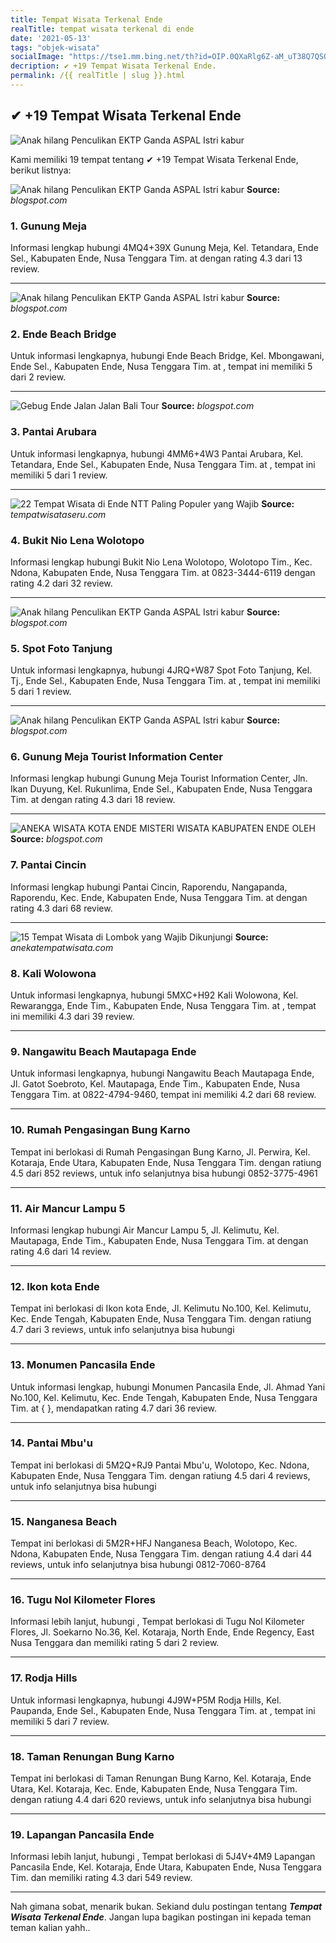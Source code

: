 ```yaml
---
title: Tempat Wisata Terkenal Ende
realTitle: tempat wisata terkenal di ende
date: '2021-05-13'
tags: "objek-wisata"
socialImage: "https://tse1.mm.bing.net/th?id=OIP.0QXaRlg6Z-aM_uT38Q7QSQHaHE&amp;pid=15.1"
decription: ✔ +19 Tempat Wisata Terkenal Ende.
permalink: /{{ realTitle | slug }}.html
---
```


## ✔ +19 Tempat Wisata Terkenal Ende

![Anak hilang Penculikan EKTP Ganda  ASPAL Istri kabur ](https://4.bp.blogspot.com/-8i16A2ZclsI/V_pYjIoz-bI/AAAAAAAAANU/Xy-8CJVcKCYS77WcStA4KA7E73GPfXGGwCLcB/s1600/wati%2Bwarnaaa.jpg)



Kami memiliki 19 tempat tentang ✔ +19 Tempat Wisata Terkenal Ende, berikut listnya:



![Anak hilang Penculikan EKTP Ganda  ASPAL Istri kabur ](https://tse3.mm.bing.net/th?id=OIP.HRMpfAIbL9vQTTqD8rEiVwHaG0&amp;pid=15.1)
**Source:** _blogspot.com_


### 1. Gunung Meja



Informasi lengkap hubungi 4MQ4+39X Gunung Meja, Kel. Tetandara, Ende Sel., Kabupaten Ende, Nusa Tenggara Tim. at  dengan rating 4.3 dari 13 review.

---


![Anak hilang Penculikan EKTP Ganda  ASPAL Istri kabur ](https://tse3.mm.bing.net/th?id=OIP.3pCTDnlRpNUZTR_GzcAzpAHaFT&amp;pid=15.1)
**Source:** _blogspot.com_


### 2. Ende Beach Bridge



Untuk informasi lengkapnya, hubungi Ende Beach Bridge, Kel. Mbongawani, Ende Sel., Kabupaten Ende, Nusa Tenggara Tim. at , tempat ini memiliki 5 dari 2 review.

---


![Gebug Ende  Jalan Jalan Bali Tour](https://tse3.mm.bing.net/th?id=OIP.N3mAREguuq_sT8NbaipxowHaE7&amp;pid=15.1)
**Source:** _blogspot.com_


### 3. Pantai Arubara



Untuk informasi lengkapnya, hubungi 4MM6+4W3 Pantai Arubara, Kel. Tetandara, Ende Sel., Kabupaten Ende, Nusa Tenggara Tim. at , tempat ini memiliki 5 dari 1 review.

---


![ 22 Tempat Wisata di Ende NTT Paling Populer yang Wajib ](https://tse2.mm.bing.net/th?id=OIP.k8rFb64yZmUJKVoHr6PNwwAAAA&amp;pid=15.1)
**Source:** _tempatwisataseru.com_


### 4. Bukit Nio Lena Wolotopo



Informasi lengkap hubungi Bukit Nio Lena Wolotopo, Wolotopo Tim., Kec. Ndona, Kabupaten Ende, Nusa Tenggara Tim. at 0823-3444-6119 dengan rating 4.2 dari 32 review.

---


![Anak hilang Penculikan EKTP Ganda  ASPAL Istri kabur ](https://tse2.mm.bing.net/th?id=OIP.KTcXAmSxDZC_xFa3IqC4TgHaHT&amp;pid=15.1)
**Source:** _blogspot.com_


### 5. Spot Foto Tanjung



Untuk informasi lengkapnya, hubungi 4JRQ+W87 Spot Foto Tanjung, Kel. Tj., Ende Sel., Kabupaten Ende, Nusa Tenggara Tim. at , tempat ini memiliki 5 dari 1 review.

---


![Anak hilang Penculikan EKTP Ganda  ASPAL Istri kabur ](https://tse1.mm.bing.net/th?id=OIP.t-RckE3AmZ11sp-hj8Hl5wHaL_&amp;pid=15.1)
**Source:** _blogspot.com_


### 6. Gunung Meja Tourist Information Center



Informasi lengkap hubungi Gunung Meja Tourist Information Center, Jln. Ikan Duyung, Kel. Rukunlima, Ende Sel., Kabupaten Ende, Nusa Tenggara Tim. at  dengan rating 4.3 dari 18 review.

---


![ANEKA WISATA KOTA ENDE MISTERI WISATA KABUPATEN ENDE OLEH ](https://tse1.mm.bing.net/th?id=OIP.JAiPuihbL4zpu7-vOHlj-wHaFj&amp;pid=15.1)
**Source:** _blogspot.com_


### 7. Pantai Cincin



Informasi lengkap hubungi Pantai Cincin, Raporendu, Nangapanda, Raporendu, Kec. Ende, Kabupaten Ende, Nusa Tenggara Tim. at  dengan rating 4.3 dari 68 review.

---


![15 Tempat Wisata di Lombok yang Wajib Dikunjungi](https://tse1.mm.bing.net/th?id=OIP.j7jufFVKipiTtawxfvAcTAAAAA&amp;pid=15.1)
**Source:** _anekatempatwisata.com_


### 8. Kali Wolowona



Untuk informasi lengkapnya, hubungi 5MXC+H92 Kali Wolowona, Kel. Rewarangga, Ende Tim., Kabupaten Ende, Nusa Tenggara Tim. at , tempat ini memiliki 4.3 dari 39 review.

---


### 9. Nangawitu Beach Mautapaga Ende



Untuk informasi lengkapnya, hubungi Nangawitu Beach Mautapaga Ende, Jl. Gatot Soebroto, Kel. Mautapaga, Ende Tim., Kabupaten Ende, Nusa Tenggara Tim. at 0822-4794-9460, tempat ini memiliki 4.2 dari 68 review.

---


### 10. Rumah Pengasingan Bung Karno



Tempat ini berlokasi di Rumah Pengasingan Bung Karno, Jl. Perwira, Kel. Kotaraja, Ende Utara, Kabupaten Ende, Nusa Tenggara Tim. dengan ratiung 4.5 dari 852 reviews, untuk info selanjutnya bisa hubungi 0852-3775-4961

---


### 11. Air Mancur Lampu 5



Informasi lengkap hubungi Air Mancur Lampu 5, Jl. Kelimutu, Kel. Mautapaga, Ende Tim., Kabupaten Ende, Nusa Tenggara Tim. at  dengan rating 4.6 dari 14 review.

---


### 12. Ikon kota Ende



Tempat ini berlokasi di Ikon kota Ende, Jl. Kelimutu No.100, Kel. Kelimutu, Kec. Ende Tengah, Kabupaten Ende, Nusa Tenggara Tim. dengan ratiung 4.7 dari 3 reviews, untuk info selanjutnya bisa hubungi 

---


### 13. Monumen Pancasila Ende



Untuk informasi lengkap, hubungi Monumen Pancasila Ende, Jl. Ahmad Yani No.100, Kel. Kelimutu, Kec. Ende Tengah, Kabupaten Ende, Nusa Tenggara Tim. at {  }, mendapatkan rating 4.7 dari 36 review.

---


### 14. Pantai Mbu&#039;u



Tempat ini berlokasi di 5M2Q+RJ9 Pantai Mbu&#039;u, Wolotopo, Kec. Ndona, Kabupaten Ende, Nusa Tenggara Tim. dengan ratiung 4.5 dari 4 reviews, untuk info selanjutnya bisa hubungi 

---


### 15. Nanganesa Beach



Tempat ini berlokasi di 5M2R+HFJ Nanganesa Beach, Wolotopo, Kec. Ndona, Kabupaten Ende, Nusa Tenggara Tim. dengan ratiung 4.4 dari 44 reviews, untuk info selanjutnya bisa hubungi 0812-7060-8764

---


### 16. Tugu Nol Kilometer Flores



Informasi lebih lanjut, hubungi , Tempat berlokasi di Tugu Nol Kilometer Flores, Jl. Soekarno No.36, Kel. Kotaraja, North Ende, Ende Regency, East Nusa Tenggara dan memiliki rating 5 dari 2 review.

---


### 17. Rodja Hills



Untuk informasi lengkapnya, hubungi 4J9W+P5M Rodja Hills, Kel. Paupanda, Ende Sel., Kabupaten Ende, Nusa Tenggara Tim. at , tempat ini memiliki 5 dari 7 review.

---


### 18. Taman Renungan Bung Karno



Tempat ini berlokasi di Taman Renungan Bung Karno, Kel. Kotaraja, Ende Utara, Kel. Kotaraja, Kec. Ende, Kabupaten Ende, Nusa Tenggara Tim. dengan ratiung 4.4 dari 620 reviews, untuk info selanjutnya bisa hubungi 

---


### 19. Lapangan Pancasila Ende



Informasi lebih lanjut, hubungi , Tempat berlokasi di 5J4V+4M9 Lapangan Pancasila Ende, Kel. Kotaraja, Ende Utara, Kabupaten Ende, Nusa Tenggara Tim. dan memiliki rating 4.3 dari 549 review.

---









Nah gimana sobat, menarik bukan. Sekiand dulu postingan tentang ***Tempat Wisata Terkenal Ende***. Jangan lupa bagikan postingan ini kepada teman teman kalian yahh..

